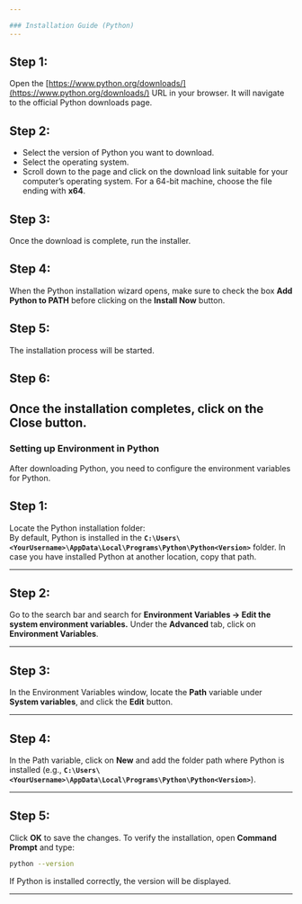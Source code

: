 ```yaml
---

### Installation Guide (Python)  
---
```


**Step 1:**  
---  
Open the [https://www.python.org/downloads/](https://www.python.org/downloads/) URL in your browser. It will navigate to the official Python downloads page.

**Step 2:**  
---  
- Select the version of Python you want to download.  
- Select the operating system.  
- Scroll down to the page and click on the download link suitable for your computer’s operating system. For a 64-bit machine, choose the file ending with **x64**.

**Step 3:**  
---  
Once the download is complete, run the installer.

**Step 4:**  
---  
When the Python installation wizard opens, make sure to check the box **Add Python to PATH** before clicking on the **Install Now** button.

**Step 5:**  
---  
The installation process will be started.

**Step 6:**  
---  
Once the installation completes, click on the **Close** button.
---


### Setting up Environment in Python  


After downloading Python, you need to configure the environment variables for Python.

**Step 1:**  
---  
Locate the Python installation folder:  
By default, Python is installed in the **`C:\Users\<YourUsername>\AppData\Local\Programs\Python\Python<Version>`** folder. In case you have installed Python at another location, copy that path.

---

**Step 2:**  
---  
Go to the search bar and search for **Environment Variables -> Edit the system environment variables.** Under the **Advanced** tab, click on **Environment Variables**.

---

**Step 3:**  
---  
In the Environment Variables window, locate the **Path** variable under **System variables**, and click the **Edit** button.

---

**Step 4:**  
---  
In the Path variable, click on **New** and add the folder path where Python is installed (e.g., **`C:\Users\<YourUsername>\AppData\Local\Programs\Python\Python<Version>`**). 

---

**Step 5:**  
---  
Click **OK** to save the changes. To verify the installation, open **Command Prompt** and type:  
```bash
python --version
```
If Python is installed correctly, the version will be displayed.

---  